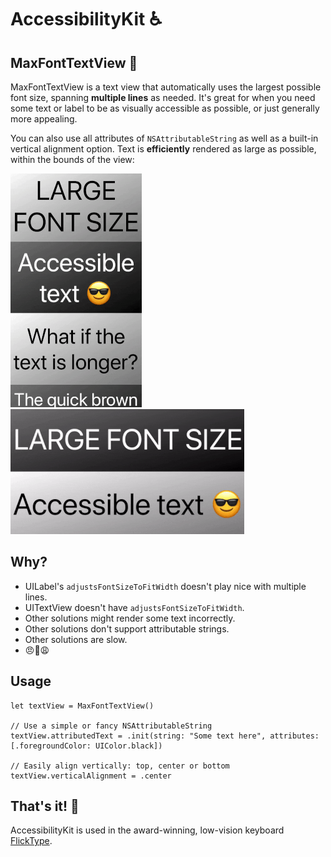 # AccessibilityKit ♿️

## MaxFontTextView 🚀

MaxFontTextView is a text view that automatically uses the largest possible font size, spanning **multiple lines** as needed. It's great for when you need some text or label to be as visually accessible as possible, or just generally more appealing.

You can also use all attributes of `NSAttributableString` as well as a built-in vertical alignment option. Text is **efficiently** rendered as large as possible, within the bounds of the view:

<img src="assets/textview-portrait.gif"> <img src="assets/textview-landscape.gif">

## Why?

- UILabel's `adjustsFontSizeToFitWidth` doesn't play nice with multiple lines.
- UITextView doesn't have `adjustsFontSizeToFitWidth`.
- Other solutions might render some text incorrectly.
- Other solutions don't support attributable strings.
- Other solutions are slow.
- 😠😤😩

## Usage

```
let textView = MaxFontTextView()

// Use a simple or fancy NSAttributableString
textView.attributedText = .init(string: "Some text here", attributes: [.foregroundColor: UIColor.black])

// Easily align vertically: top, center or bottom
textView.verticalAlignment = .center

```

## That's it! 👏

AccessibilityKit is used in the award-winning, low-vision keyboard [FlickType](https://www.flicktype.com).

